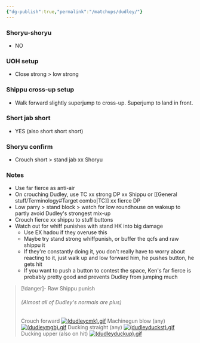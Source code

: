 ```yaml
---
{"dg-publish":true,"permalink":"/matchups/dudley/"}
---
```


### Shoryu-shoryu
- NO
### UOH setup
- Close strong > low strong
### Shippu cross-up setup
- Walk forward slightly superjump to cross-up. Superjump to land in front.
### Short jab short
- YES (also short short short)
### Shoryu confirm
- Crouch short > stand jab xx Shoryu
### Notes
- Use far fierce as anti-air
- On crouching Dudley, use TC xx strong DP xx Shippu or [[General stuff/Terminology#Target combo\|TC]] xx fierce DP
- Low parry > stand block > watch for low roundhouse on wakeup to partly avoid Dudley's strongest mix-up
- Crouch fierce xx shippu to stuff buttons
- Watch out for whiff punishes with stand HK into big damage
	- Use EX hadou if they overuse this
	- Maybe try stand strong whiffpunish, or buffer the qcfs and raw shippu it
	- If they're constantly doing it, you don't really have to worry about reacting to it, just walk up and low forward him, he pushes button, he gets hit
	- If you want to push a button to contest the space, Ken's far fierce is probably pretty good and prevents Dudley from jumping much

> [!danger]- Raw Shippu punish
> ###### (Almost all of Dudley's normals are plus)
> Crouch forward
[![(dudleycmk).gif](https://wiki.supercombo.gg/images/c/c4/%28dudleycmk%29.gif)](https://wiki.supercombo.gg/w/File:(dudleycmk).gif)
> Machinegun blow (any)
[![(dudleymgb).gif](https://wiki.supercombo.gg/images/6/69/%28dudleymgb%29.gif)](https://wiki.supercombo.gg/w/File:(dudleymgb).gif)
> Ducking straight (any)
[![(dudleyduckst).gif](https://wiki.supercombo.gg/images/e/ec/%28dudleyduckst%29.gif)](https://wiki.supercombo.gg/w/File:(dudleyduckst).gif)
> Ducking upper (also on hit)
[![(dudleyduckup).gif](https://wiki.supercombo.gg/images/e/ee/%28dudleyduckup%29.gif)](https://wiki.supercombo.gg/w/File:(dudleyduckup).gif)